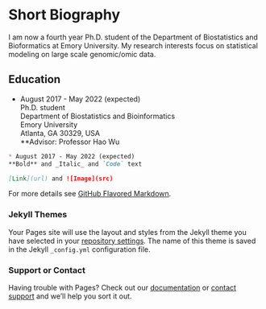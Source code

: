 # Short Biography

I am now a fourth year Ph.D. student of the Department of Biostatistics and Bioformatics at Emory University. My research interests focus on statistical modeling on large scale genomic/omic data. 



## Education
* August 2017 - May 2022 (expected) \
Ph.D. student \
Department of Biostatistics and Bioinformatics\
Emory University\
Atlanta, GA 30329, USA\
**Advisor: Professor Hao Wu

```markdown
* August 2017 - May 2022 (expected) 
**Bold** and _Italic_ and `Code` text

[Link](url) and ![Image](src)
```

For more details see [GitHub Flavored Markdown](https://guides.github.com/features/mastering-markdown/).

### Jekyll Themes

Your Pages site will use the layout and styles from the Jekyll theme you have selected in your [repository settings](https://github.com/ZhenxingGuo0015/ZhenxingGuo.github.io/settings). The name of this theme is saved in the Jekyll `_config.yml` configuration file.

### Support or Contact

Having trouble with Pages? Check out our [documentation](https://docs.github.com/categories/github-pages-basics/) or [contact support](https://github.com/contact) and we’ll help you sort it out.
